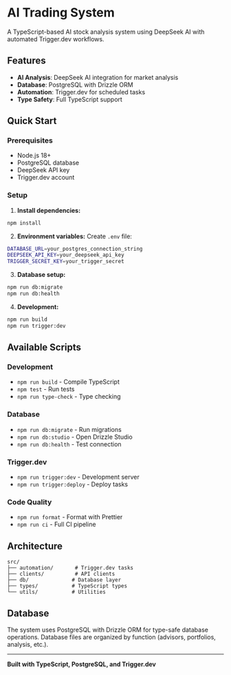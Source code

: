 # AI Trading System

A TypeScript-based AI stock analysis system using DeepSeek AI with automated Trigger.dev workflows.

## Features

- **AI Analysis**: DeepSeek AI integration for market analysis
- **Database**: PostgreSQL with Drizzle ORM
- **Automation**: Trigger.dev for scheduled tasks
- **Type Safety**: Full TypeScript support

## Quick Start

### Prerequisites

- Node.js 18+
- PostgreSQL database
- DeepSeek API key
- Trigger.dev account

### Setup

1. **Install dependencies:**

```bash
npm install
```

2. **Environment variables:**
   Create `.env` file:

```bash
DATABASE_URL=your_postgres_connection_string
DEEPSEEK_API_KEY=your_deepseek_api_key
TRIGGER_SECRET_KEY=your_trigger_secret
```

3. **Database setup:**

```bash
npm run db:migrate
npm run db:health
```

4. **Development:**

```bash
npm run build
npm run trigger:dev
```

## Available Scripts

### Development

- `npm run build` - Compile TypeScript
- `npm test` - Run tests
- `npm run type-check` - Type checking

### Database

- `npm run db:migrate` - Run migrations
- `npm run db:studio` - Open Drizzle Studio
- `npm run db:health` - Test connection

### Trigger.dev

- `npm run trigger:dev` - Development server
- `npm run trigger:deploy` - Deploy tasks

### Code Quality

- `npm run format` - Format with Prettier
- `npm run ci` - Full CI pipeline

## Architecture

```
src/
├── automation/       # Trigger.dev tasks
├── clients/          # API clients
├── db/              # Database layer
├── types/           # TypeScript types
└── utils/           # Utilities
```

## Database

The system uses PostgreSQL with Drizzle ORM for type-safe database operations. Database files are organized by function (advisors, portfolios, analysis, etc.).

---

**Built with TypeScript, PostgreSQL, and Trigger.dev**
